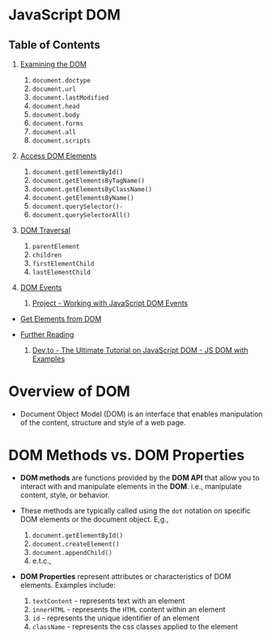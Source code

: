 # JavaScript DOM

## Table of Contents
1. [Examining the DOM](https://github.com/nyangweso-rodgers/Programming-with-JavaScript/tree/main/JavaScript-DOM/Examining-the-DOM)
   1. `document.doctype`
   2. `document.url`
   3. `document.lastModified`
   4. `document.head`
   5. `document.body`
   6. `document.forms`
   7. `document.all`
   8. `document.scripts`


2. [Access DOM Elements](https://github.com/nyangweso-rodgers/Programming-with-JavaScript/tree/main/JavaScript-DOM/Access-DOM-Elements)
   1. `document.getElementById()`
   2. `document.getElementsByTagName()`
   3. `document.getElementsByClassName()`
   4. `document.getElementsByName()`
   5. `document.querySelector()-`
   6. `document.querySelectorAll()`

3. [DOM Traversal]()
   1. `parentElement`
   2. `children`
   3. `firstElementChild`
   4. `lastElementChild`

4. [DOM Events](https://github.com/nyangweso-rodgers/Programming-with-JavaScript/tree/main/JavaScript-DOM/JS-DOM-Events)
   1. [Project - Working with JavaScript DOM Events](https://github.com/nyangweso-rodgers/Programming-with-JavaScript/tree/main/JavaScript-DOM/JS-DOM-Events/Project-DOM-Events)


- [Get Elements from DOM](https://github.com/nyangweso-rodgers/Programming-with-JavaScript/tree/main/JavaScript-DOM/Get-Elements-from-DOM)

- [Further Reading]()
  1. [Dev.to - The Ultimate Tutorial on JavaScript DOM - JS DOM with Examples](https://dev.to/ubahthebuilder/the-ultimate-tutorial-on-javascript-dom-js-dom-with-examples-1b47)

# Overview of DOM
* Document Object Model (DOM) is an interface that enables manipulation of the content, structure and style of a web page.

# DOM Methods vs. DOM Properties
* __DOM methods__ are functions provided by the __DOM API__ that allow you to interact with and manipulate elements in the __DOM__. i.e., manipulate content, style, or behavior.
* These methods are typically called using the `dot` notation on specific DOM elements or the document object. E,g.,
    1. `document.getElementById()`
    2. `document.createElement()`
    3. `document.appendChild()`
    4. e.t.c.,

* __DOM Properties__ represent attributes or characteristics of DOM elements. Examples include:
  1. `textContent` - represents text with an element
  2. `innerHTML` - represents the `HTML` content within an element
  3. `id` - represents the unique identifier of an element
  4. `className` - represents the css classes applied to the element
